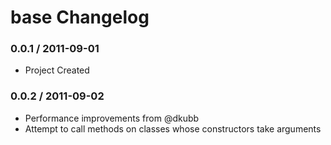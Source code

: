 # base Changelog

### 0.0.1 / 2011-09-01

* Project Created

### 0.0.2 / 2011-09-02

* Performance improvements from @dkubb
* Attempt to call methods on classes whose constructors take arguments

